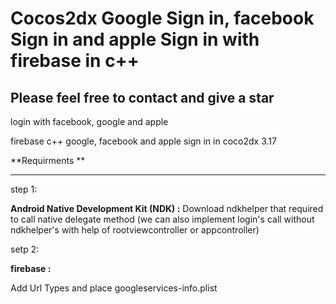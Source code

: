# Cocos2dx Google Sign in, facebook Sign in and apple Sign in with firebase in c++

Please feel free to contact and give a star 
---------------------------------------------

login with facebook, google and apple  

firebase c++ google, facebook and apple sign in in coco2dx 3.17

**Requirments **
***

step 1: 

**Android Native Development Kit (NDK) :**
Download ndkhelper that required to call native delegate method
 (we can also implement login's call without ndkhelper's with help of rootviewcontroller or appcontroller)

setp 2:

**firebase :**

Add Url Types  and place googleservices-info.plist

